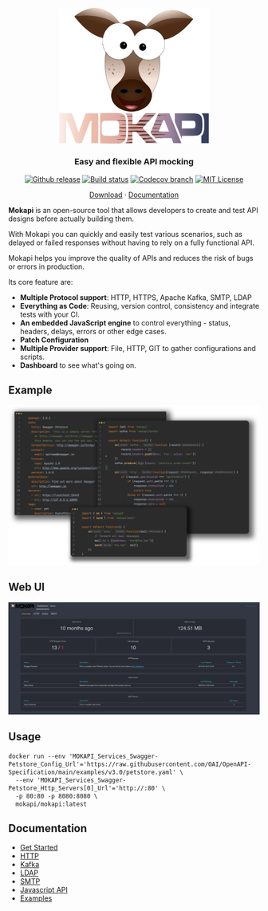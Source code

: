 <p align="center">
<a href="https://mokapi.io">
<img src="logo.svg" alt="Mokapi" title="Mokapi" width="300" />
</a>
</p>

<h3 align="center">Easy and flexible API mocking</h3>

<p align="center">
<a href="https://github.com/marle3003/mokapi/releases"><img src="https://img.shields.io/github/release/marle3003/mokapi.svg" alt="Github release"></a>
<a href="https://github.com/marle3003/mokapi/actions/workflows/build.yml"><img src="https://github.com/marle3003/mokapi/actions/workflows/build.yml/badge.svg" alt="Build status"></a>
<a href="https://codecov.io/gh/marle3003/mokapi"><img src="https://img.shields.io/codecov/c/gh/marle3003/mokapi/main.svg" alt="Codecov branch"></a>
<a href="https://github.com/marle3003/mokapi/blob/master/LICENSE"><img src="https://img.shields.io/badge/license-MIT-blue.svg" alt="MIT License"></a>
</p>
<p align="center">
    <a href="https://github.com/marle3003/mokapi/releases">Download</a> ·
    <a href="https://mokapi.io/docs/guides/get-started/welcome">Documentation</a>
</p>

**Mokapi** is an open-source tool that allows developers to create
and test API designs before actually building them.

With Mokapi you can quickly and easily test various
scenarios, such as delayed or failed responses without
having to rely on a fully functional API.

Mokapi helps you improve the quality of APIs and
reduces the risk of bugs or errors in production.

Its core feature are:

- **Multiple Protocol support**: HTTP, HTTPS, Apache Kafka, SMTP, LDAP
- **Everything as Code**: Reusing, version control, consistency and integrate tests with your CI.
- **An embedded JavaScript engine** to control everything - status, headers, delays, errors or other edge cases.
- **Patch Configuration**
- **Multiple Provider support**: File, HTTP, GIT to gather configurations and scripts.
- **Dashboard** to see what's going on.

## Example

<img src="webui/public/everythingcode.png" alt="Mokapi Web UI" title="Mokapi Web UI" />

## Web UI

<img src="webui.png" alt="Mokapi Web UI" title="Mokapi Web UI" />

## Usage

```shell
docker run --env 'MOKAPI_Services_Swagger-Petstore_Config_Url'='https://raw.githubusercontent.com/OAI/OpenAPI-Specification/main/examples/v3.0/petstore.yaml' \
  --env 'MOKAPI_Services_Swagger-Petstore_Http_Servers[0]_Url'='http://:80' \
  -p 80:80 -p 8080:8080 \
  mokapi/mokapi:latest
```

## Documentation

- [Get Started](https://mokapi.io/docs/guides/get-started/welcome)
- [HTTP](https://mokapi.io/docs/guides/http/overview)
- [Kafka](https://mokapi.io/docs/guides/kafka/overview)
- [LDAP](https://mokapi.io/docs/guides/ldap/overview)
- [SMTP](https://mokapi.io/docs/guides/smtp/overview)
- [Javascript API](https://mokapi.io/docs/javascript-api)
- [Examples](https://mokapi.io/docs/examples)